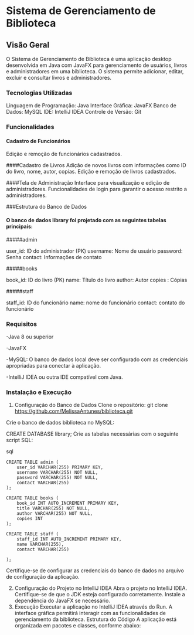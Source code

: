 # Sistema de Gerenciamento de Biblioteca
## Visão Geral
O Sistema de Gerenciamento de Biblioteca é uma aplicação desktop desenvolvida em Java com JavaFX para gerenciamento de usuários, livros e administradores em uma biblioteca. O sistema permite adicionar, editar, excluir e consultar livros e administradores.

### Tecnologias Utilizadas
Linguagem de Programação: Java
Interface Gráfica: JavaFX
Banco de Dados: MySQL
IDE: IntelliJ IDEA
Controle de Versão: Git

### Funcionalidades
#### Cadastro de Funcionários 
Edição e remoção de funcionários cadastrados.

####Cadastro de Livros
Adição de novos livros com informações como ID do livro, nome, autor, copias.
Edição e remoção de livros cadastrados.

####Tela de Administração
Interface para visualização e edição de administradores.
Funcionalidades de login para garantir o acesso restrito a administradores.

###Estrutura do Banco de Dados

#### O banco de dados library foi projetado com as seguintes tabelas principais:

#####admin

user_id: ID do administrador (PK)
username: Nome de usuário
password: Senha
contact: Informações de contato

#####books

book_id: ID do livro (PK)
name: Título do livro
author: Autor
copies : Cópias 

#####staff

staff_id: ID do funcionário
name: nome do funcionário
contact: contato do funcionário 

### Requisitos
-Java 8 ou superior

-JavaFX

-MySQL: O banco de dados local deve ser configurado com as credenciais apropriadas para conectar à aplicação.

-IntelliJ IDEA ou outra IDE compatível com Java.

### Instalação e Execução
1. Configuração do Banco de Dados
Clone o repositório:
git clone https://github.com/MelissaAntunes/biblioteca.git

Crie o banco de dados biblioteca no MySQL:

CREATE DATABASE library;
Crie as tabelas necessárias com o seguinte script SQL:

sql
```
CREATE TABLE admin (
    user_id VARCHAR(255) PRIMARY KEY,
    username VARCHAR(255) NOT NULL,
    password VARCHAR(255) NOT NULL,
    contact VARCHAR(255)
);
```
```
CREATE TABLE books (
    book_id INT AUTO_INCREMENT PRIMARY KEY,
    title VARCHAR(255) NOT NULL,
    author VARCHAR(255) NOT NULL,
    copies INT
);
```
```
CREATE TABLE staff (
    staff_id INT AUTO_INCREMENT PRIMARY KEY,
    name VARCHAR(255),
    contact VARCHAR(255)
    
);
```

Certifique-se de configurar as credenciais do banco de dados no arquivo de configuração da aplicação.

2. Configuração do Projeto no IntelliJ IDEA
Abra o projeto no IntelliJ IDEA.
Certifique-se de que o JDK esteja configurado corretamente.
Instale a dependência do JavaFX se necessário.
3. Execução
Executar a aplicação no IntelliJ IDEA através do Run.
A interface gráfica permitirá interagir com as funcionalidades de gerenciamento da biblioteca.
Estrutura do Código
A aplicação está organizada em pacotes e classes, conforme abaixo:
